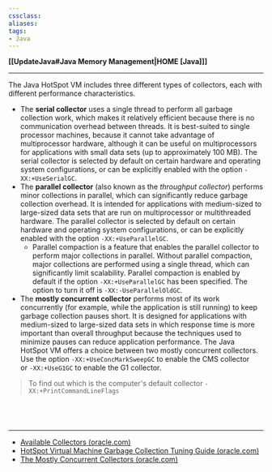 ```yaml
---
cssclass:
aliases:
tags:
- Java
---
```

**[[UpdateJava#Java Memory Management|HOME [Java]]]**

---
The Java HotSpot VM includes three different types of collectors, each with different performance characteristics.

- The **serial collector** uses a single thread to perform all garbage collection work, which makes it relatively efficient because there is no communication overhead between threads. It is best-suited to single processor machines, because it cannot take advantage of multiprocessor hardware, although it can be useful on multiprocessors for applications with small data sets (up to approximately 100 MB). The serial collector is selected by default on certain hardware and operating system configurations, or can be explicitly enabled with the option `-XX:+UseSerialGC`.
- The **parallel collector** (also known as the _throughput collector_) performs minor collections in parallel, which can significantly reduce garbage collection overhead. It is intended for applications with medium-sized to large-sized data sets that are run on multiprocessor or multithreaded hardware. The parallel collector is selected by default on certain hardware and operating system configurations, or can be explicitly enabled with the option `-XX:+UseParallelGC`.
	- Parallel compaction is a feature that enables the parallel collector to perform major collections in parallel. Without parallel compaction, major collections are performed using a single thread, which can significantly limit scalability. Parallel compaction is enabled by default if the option `-XX:+UseParallelGC` has been specified. The option to turn it off is `-XX:-UseParallelOldGC`.
- The **mostly concurrent collector** performs most of its work concurrently (for example, while the application is still running) to keep garbage collection pauses short. It is designed for applications with medium-sized to large-sized data sets in which response time is more important than overall throughput because the techniques used to minimize pauses can reduce application performance. The Java HotSpot VM offers a choice between two mostly concurrent collectors. Use the option `-XX:+UseConcMarkSweepGC` to enable the CMS collector or `-XX:+UseG1GC` to enable the G1 collector.

> To find out which is the computer's default collector
> `-XX:+PrintCommandLineFlags`

<br>

# 
---
- [Available Collectors (oracle.com)](https://docs.oracle.com/javase/8/docs/technotes/guides/vm/gctuning/collectors.html)
- [HotSpot Virtual Machine Garbage Collection Tuning Guide (oracle.com)](https://docs.oracle.com/en/java/javase/20/gctuning/introduction-garbage-collection-tuning.html#GUID-326EB4CF-8C8C-4267-8355-21AB04F0D304)
- [The Mostly Concurrent Collectors (oracle.com)](https://docs.oracle.com/javase/8/docs/technotes/guides/vm/gctuning/concurrent.html#mostly_concurrent)